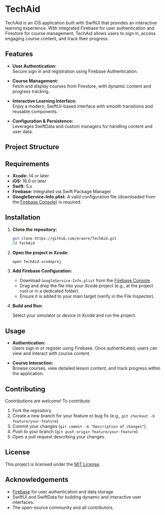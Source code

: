 # TechAid

TechAid is an iOS application built with SwiftUI that provides an interactive learning experience. With integrated Firebase for user authentication and Firestore for course management, TechAid allows users to sign in, access engaging course content, and track their progress.

## Features

- **User Authentication:**  
  Secure sign in and registration using Firebase Authentication.

- **Course Management:**  
  Fetch and display courses from Firestore, with dynamic content and progress tracking.

- **Interactive Learning Interface:**  
  Enjoy a modern, SwiftUI-based interface with smooth transitions and reusable components.

- **Configuration & Persistence:**  
  Leverages SwiftData and custom managers for handling content and user data.

## Project Structure

## Requirements

- **Xcode:** 14 or later  
- **iOS:** 16.0 or later  
- **Swift:** 5.x  
- **Firebase:** Integrated via Swift Package Manager  
- **GoogleService-Info.plist:** A valid configuration file (downloaded from the [Firebase Console](https://console.firebase.google.com/)) is required.

## Installation

1. **Clone the repository:**

   ```bash
   git clone https://github.com/eraere/TechAid.git
   cd TechAid
   ```

2. **Open the project in Xcode:**

   ```bash
   open TechAid.xcodeproj
   ```

3. **Add Firebase Configuration:**

   - Download `GoogleService-Info.plist` from the [Firebase Console](https://console.firebase.google.com/).
   - Drag and drop the file into your Xcode project (e.g., at the project root or in a dedicated folder).
   - Ensure it is added to your main target (verify in the File Inspector).

4. **Build and Run:**

   Select your simulator or device in Xcode and run the project.

## Usage

- **Authentication:**  
  Users sign in or register using Firebase. Once authenticated, users can view and interact with course content.

- **Course Interaction:**  
  Browse courses, view detailed lesson content, and track progress within the application.

## Contributing

Contributions are welcome! To contribute:

1. Fork the repository.
2. Create a new branch for your feature or bug fix (e.g., `git checkout -b feature/your-feature`).
3. Commit your changes (`git commit -m "Description of changes"`).
4. Push to your branch (`git push origin feature/your-feature`).
5. Open a pull request describing your changes.

## License

This project is licensed under the [MIT License](LICENSE).

## Acknowledgements

- [Firebase](https://firebase.google.com/) for user authentication and data storage.
- SwiftUI and SwiftData for building dynamic and interactive user interfaces.
- The open-source community and all contributors.
